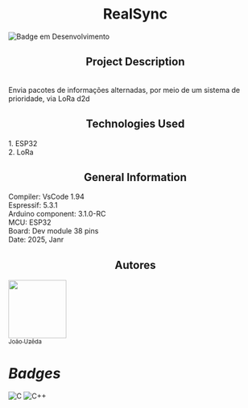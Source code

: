<h1 align="center"> RealSync </h1>

![Badge em Desenvolvimento](http://img.shields.io/static/v1?label=STATUS&message=EM%20DESENVOLVIMENTO&color=GREEN&style=for-the-badge)

<h2 align="center"> Project Description </h2>
<br align="center">  Envia pacotes de informações alternadas, por meio de um sistema de prioridade, via LoRa d2d <br/>

<h2 align="center">Technologies Used </h2>
1. ESP32 <br/>
2. LoRa<br/>


<h2 align="center"> General Information </h2>

Compiler: VsCode 1.94 <br/>
Espressif: 5.3.1 <br/>
Arduino component: 3.1.0-RC <br/>
MCU: ESP32  <br/>
Board: Dev module 38 pins <br/>
Date: 2025, Janr <br/>

<h2 align="center"> Autores </h2>

[<img loading="lazy" src="https://avatars.githubusercontent.com/u/55409817?v=4" width=115><br><sub>João Uzêda</sub>](https://github.com/joaouzeda) 

# *Badges*

![C](https://img.shields.io/badge/c-%2300599C.svg?style=for-the-badge&logo=c&logoColor=white)
![C++](https://img.shields.io/badge/c++-%2300599C.svg?style=for-the-badge&logo=c%2B%2B&logoColor=white)

